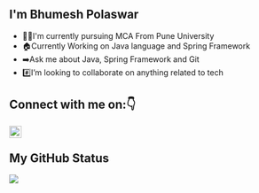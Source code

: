 ## I'm Bhumesh Polaswar  
- :student:I'm currently pursuing MCA From Pune University  
- :house:Currently Working on Java language and Spring Framework  
- :arrow_right:Ask me about Java, Spring Framework and Git  
- :hash:I’m looking to collaborate on anything related to tech  

## Connect with me on::point_down:

<a href="https://www.linkedin.com/in/bhumesh-polaswar-322829172/">
  <img align="left" alt="Linkedin" width="22px" src="https://cdn.jsdelivr.net/npm/simple-icons@v3/icons/linkedin.svg" />
</a><br />


## My GitHub Status
<!-----GitHub Stats------>  

<img align="center" src = "https://github-readme-stats.vercel.app/api?username=bpolaswar&&show_icons=true&title_color=ffffff&icon_color=bb2acf&text_color=daf7dc&bg_color=151515">
